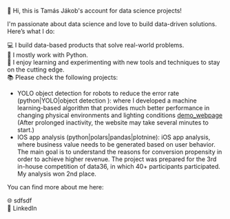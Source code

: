 👋 Hi, this is Tamás Jákob's account for data science projects!

I'm passionate about data science and love to build data-driven solutions. Here’s what I do:

💻 I build data-based products that solve real-world problems.  
🔧 I mostly work with Python.  
🌱 I enjoy learning and experimenting with new tools and techniques to stay on the cutting edge.  
📚 Please check the following projects:
- YOLO object detection for robots to reduce the error rate (python|YOLO|object detection ): where I developed a machine learning-based algorithm that provides much better performance in changing physical environments and lighting conditions [demo_webpage](https://fiokapp.streamlit.app/) (After prolonged inactivity, the website may take several minutes to start.)
- IOS app analysis (python|polars|pandas|plotnine): iOS app analysis, where business value needs to be generated based on user behavior. The main goal is to understand the reasons for conversion propensity in order to achieve higher revenue. The project was prepared for the 3rd in-house competition of data36, in which 40+ participants participated. My analysis won 2nd place.

You can find more about me here:  

🌐 sdfsdf  
🔗 LinkedIn  
